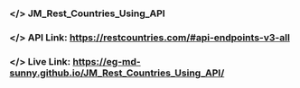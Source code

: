 ### </> JM_Rest_Countries_Using_API

### </> API Link: https://restcountries.com/#api-endpoints-v3-all

### </> Live Link: https://eg-md-sunny.github.io/JM_Rest_Countries_Using_API/
